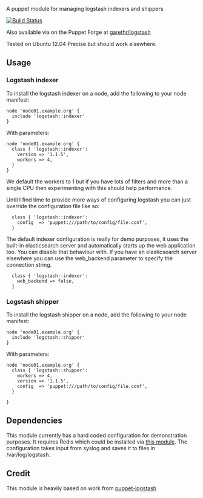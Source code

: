 A puppet module for managing logstash indexers and shippers

[![Build Status](https://secure.travis-ci.org/garethr/garethr-logstash.png)](http://travis-ci.org/garethr/garethr-logstash)

Also available via on the Puppet Forge at
[garethr/logstash](http://forge.puppetlabs.com/garethr/logstash)

Tested on Ubuntu 12.04 Precise but should work elsewhere.

## Usage

### Logstash indexer

To install the logstash indexer on a node, add the following to your node manifest:

    node 'node01.example.org' {
      include 'logstash::indexer'
    }

With parameters:

    node 'node01.example.org' {
      class { 'logstash::indexer':
        version => '1.1.5',
        workers => 4,
      }
    }

We default the workers to 1 but if you have lots of filters and more
than a single CPU then experimenting with this should help performance.

Until I find time to provide more ways of configuring logstash you can
just override the configuration file like so:

      class { 'logstash::indexer':
        config  => 'puppet:///path/to/config/file.conf',
      }

The default indexer configuration is really for demo purposes, it uses
the built-in elasticsearch server and automatically starts up the web
application too. You can disable that behaviour with. If you have an
elasticsearch server elsewhere you can use the web_backend parameter to
specify the connection string.
      
      class { 'logstash::indexer':
        web_backend => false,
      }

### Logstash shipper

To install the logstash shipper on a node, add the following to your node manifest:

    node 'node01.example.org' {
      include 'logstash::shipper'
    }

With parameters:

    node 'node01.example.org' {
      class { 'logstash::shipper':
        workers => 4,
        version => '1.1.5',
        config  => 'puppet:///path/to/config/file.conf',
      }

    }

## Dependencies 

This module currently has a hard coded configuration for demonstration
purposes. It requires Redis which could be installed via [this
module](https://forge.puppetlabs.com/thomasvandoren/redis). The
configuration takes input from syslog and saves it to files in
/var/log/logstash.

## Credit

This module is heavily based on work from
[puppet-logstash](https://github.com/pkhamre/puppet-logstash)
